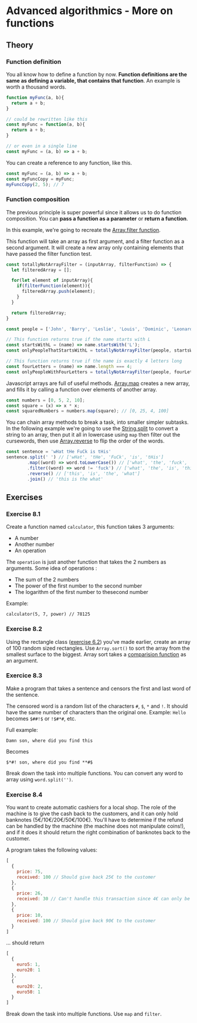 # Advanced algorithmics - More on functions

## Theory

### Function definition

You all know how to define a function by now. **Function definitions are the same as defining a variable, that contains that function**. An example is worth a thousand words.

```javascript
function myFunc(a, b){
  return a + b;
}

// could be rewritten like this
const myFunc = function(a, b){
  return a + b;
}

// or even in a single line
const myFunc = (a, b) => a + b;
```

You can create a reference to any function, like this.

```javascript
const myFunc = (a, b) => a + b;
const myFuncCopy = myFunc;
myFuncCopy(2, 5); // 7
```

### Function composition

The previous principle is super powerful since it allows us to do function composition. You can **pass a function as a parameter** or **return a function**.

In this example, we're going to recreate the [Array.filter function](https://developer.mozilla.org/en-US/docs/Web/JavaScript/Reference/Global_Objects/Array/filter).

This function will take an array as first argument, and a filter function as a second argument. It will create a new array only containing elements that have passed the filter function test.
```javascript
const totallyNotArrayFilter = (inputArray, filterFunction) => {
  let filteredArray = [];

  for(let element of inputArray){
    if(filterFunction(element)){
      filteredArray.push(element);
    }
  }

  return filteredArray;
}

const people = ['John', 'Barry', 'Leslie', 'Louis', 'Dominic', 'Leonard', 'Romuald'];

// This function returns true if the name starts with L
const startsWithL = (name) => name.startsWith('L');
const onlyPeopleThatStartsWithL = totallyNotArrayFilter(people, startsWithL); // ['Leslie', 'Louis', 'Leonard']

// This function returns true if the name is exactly 4 letters long
const fourLetters = (name) => name.length === 4;
const onlyPeopleWithFourLetters = totallyNotArrayFilter(people, fourLetters); // ['John']
```

Javascript arrays are full of useful methods. [Array.map](https://developer.mozilla.org/en-US/docs/Web/JavaScript/Reference/Global_Objects/Array/map) creates a new array, and fills it by calling a function over elements of another array.

```javascript
const numbers = [0, 5, 2, 10];
const square = (x) => x * x;
const squaredNumbers = numbers.map(square); // [0, 25, 4, 100]
```

You can chain array methods to break a task, into smaller simpler subtasks. In the following example we're going to use the [String.split](https://developer.mozilla.org/en-US/docs/Web/JavaScript/Reference/Global_Objects/String/split) to convert a string to an array, then put it all in lowercase using `map` then filter out the cursewords, then use [Array.reverse](https://developer.mozilla.org/en-US/docs/Web/JavaScript/Reference/Global_Objects/Array/reverse) to flip the order of the words.
```javascript
const sentence = 'wHat tHe FuCk is tHis'
sentence.split(' ') // ['wHat', 'tHe', 'FuCk', 'is', 'tHis']
        .map((word) => word.toLowerCase()) // ['what', 'the', 'fuck', 'is', 'this']
        .filter((word) => word != 'fuck') // ['what', 'the', 'is', 'this']
        .reverse() // ['this', 'is', 'the', 'what']
        .join() // 'this is the what'
```

## Exercises

### Exercise 8.1

Create a function named `calculator`, this function takes 3 arguments:
- A number
- Another number
- An operation

The `operation` is just another function that takes the 2 numbers as arguments. Some idea of operations :
- The sum of the 2 numbers
- The power of the first number to the second number
- The logarithm of the first number to thesecond number

Example:
```
calculator(5, 7, power) // 78125
```

### Exercise 8.2

Using the rectangle class ([exercise 6.2](./06-classes.md)) you've made earlier, create an array of 100 random sized rectangles. Use `Array.sort()` to sort the array from the smallest surface to the biggest. Array sort takes a [comparision function](https://developer.mozilla.org/en-US/docs/Web/JavaScript/Reference/Global_Objects/Array/sort) as an argument.


### Exercice 8.3

Make a program that takes a sentence and censors the first and last word of the sentence. 

The censored word is a random list of the characters `#`, `$`, `*` and `!`. It should have the same number of characters than the original one. Example: `Hello` becomes `$##!$` or `!$#*#`, etc.

Full example:
```
Damn son, where did you find this
```
Becomes
```
$*#! son, where did you find **#$
```

Break down the task into multiple functions. You can convert any word to array using `word.split('')`.

### Exercise 8.4

You want to create automatic cashiers for a local shop. The role of the machine is to give the cash back to the customers, and it can only hold banknotes (5€/10€/20€/50€/100€). You'll have to determine if the refund can be handled by the machine (the machine does not manipulate coins!), and if it does it should return the right  combination of banknotes back to the customer.

A program takes the following values:
```javascript
[
  {
    price: 75,
    received: 100 // Should give back 25€ to the customer
  }, 
  {
    price: 26,
    received: 30 // Can't handle this transaction since 4€ can only be refunded with coins
  },
  {
    price: 10,
    received: 100 // Should give back 90€ to the customer
  }
]
```

... should return
```javascript
[
  {
    euro5: 1,
    euro20: 1
  },
  {
    euro20: 2,
    euro50: 1
  }
]
```

Break down the task into multiple functions. Use `map` and `filter`.
